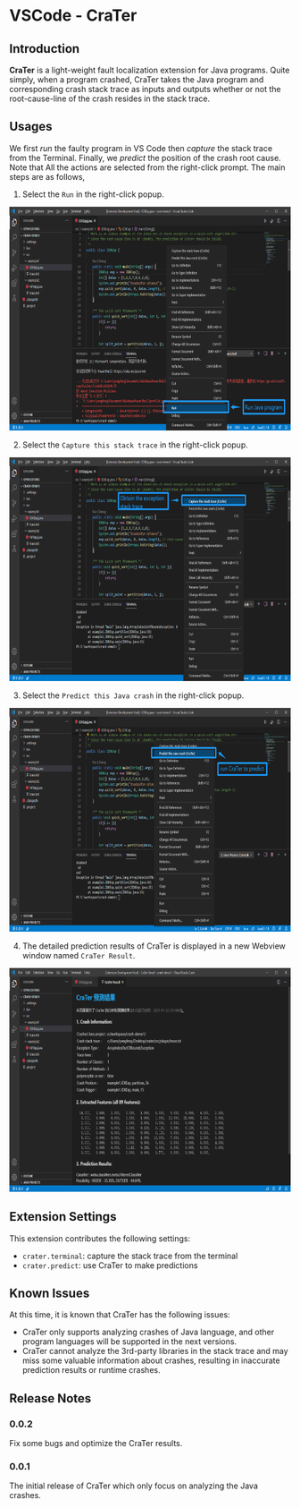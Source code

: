 # VSCode - CraTer

## Introduction

**CraTer** is a light-weight fault localization extension for Java programs. 
Quite simply, when a program crashed, CraTer takes the Java program and corresponding crash stack trace as inputs and outputs whether or not the root-cause-line of the crash resides in the stack trace.

## Usages

We first _run_ the faulty program in VS Code then _capture_ the stack trace from the Terminal. 
Finally, we _predict_ the position of the crash root cause. 
Note that All the actions are selected from the right-click prompt.
The main steps are as follows,

1. Select the `Run` in the right-click popup.

<img src="images/run.png" alt="run the program" width="700" height="400"/>

2. Select the `Capture this stack trace` in the right-click popup.

<img src="images/capture.png" alt="run the program" width="700" height="400"/>

3. Select the `Predict this Java crash` in the right-click popup.

<img src="images/predict.png" alt="run the program" width="700" height="400"/>

4. The detailed prediction results of CraTer is displayed in a new Webview window named `CraTer Result`.

<img src="images/result.png" alt="run the program" width="700" height="400"/>

## Extension Settings

This extension contributes the following settings:

* `crater.terminal`: capture the stack trace from the terminal
* `crater.predict`: use CraTer to make predictions

## Known Issues

At this time, it is known that CraTer has the following issues:

- CraTer only supports analyzing crashes of Java language, and other program languages will be supported in the next versions.
- CraTer cannot analyze the 3rd-party libraries in the stack trace and may miss some valuable information about crashes, resulting in inaccurate prediction results or runtime crashes.

## Release Notes

### 0.0.2

Fix some bugs and optimize the CraTer results.

### 0.0.1

The initial release of CraTer which only focus on analyzing the Java crashes.
